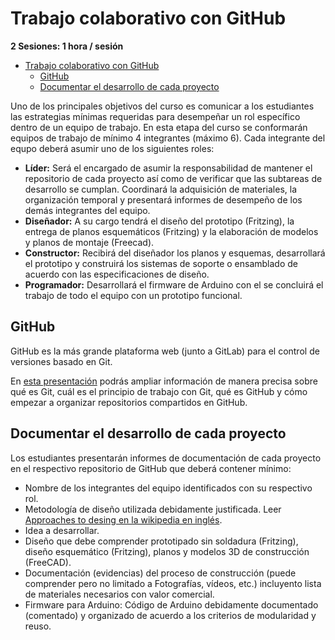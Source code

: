 
# Trabajo colaborativo con GitHub

**2 Sesiones: 1 hora / sesión**

<!-- TOC -->

- [Trabajo colaborativo con GitHub](#trabajo-colaborativo-con-github)
  - [GitHub](#github)
  - [Documentar el desarrollo de cada proyecto](#documentar-el-desarrollo-de-cada-proyecto)

<!-- /TOC -->

Uno de los principales objetivos del curso es comunicar a los estudiantes las estrategias mínimas requeridas para desempeñar un rol específico dentro de un equipo de trabajo. En esta etapa del curso se conformarán equipos de trabajo de mínimo 4 integrantes (máximo 6). Cada integrante del equpo deberá asumir uno de los siguientes roles:

- **Líder:** Será el encargado de asumir la responsabilidad de mantener el repositorio de cada proyecto así como de verificar que las subtareas de desarrollo se cumplan. Coordinará la adquisición de materiales, la organización temporal y presentará informes de desempeño de los demás integrantes del equipo.
- **Diseñador:** A su cargo tendrá el diseño del prototipo (Fritzing), la entrega de planos esquemáticos (Fritzing) y la elaboración de modelos y planos de montaje (Freecad).
- **Constructor:** Recibirá del diseñador los planos y esquemas, desarrollará el prototipo y construirá los sistemas de soporte o ensamblado de acuerdo con las especificaciones de diseño.
- **Programador:** Desarrollará el firmware de Arduino con el se concluirá el trabajo de todo el equipo con un prototipo funcional.

## GitHub

GitHub es la más grande plataforma web (junto a GitLab) para el control de versiones basado en Git.

En [esta presentación][2] podrás ampliar información de manera precisa sobre qué es Git, cuál es el principio de trabajo con Git, qué es GitHub y cómo empezar a organizar repositorios compartidos en GitHub.

## Documentar el desarrollo de cada proyecto

Los estudiantes presentarán informes de documentación de cada proyecto en el respectivo repositorio de GitHub que deberá contener mínimo:

- Nombre de los integrantes del equipo identificados con su respectivo rol.
- Metodología de diseño utilizada debidamente justificada. Leer [Approaches to desing en la wikipedia en inglés][1].
- Idea a desarrollar.
- Diseño que debe comprender prototipado sin soldadura (Fritzing), diseño esquemático (Fritzing), planos y modelos 3D de construcción (FreeCAD).
- Documentación (evidencias) del proceso de construcción (puede comprender pero no limitado a Fotografías, vídeos, etc.) incluyento lista de materiales necesarios con valor comercial.
- Firmware para Arduino: Código de Arduino debidamente documentado (comentado) y organizado de acuerdo a los criterios de modularidad y reuso.

[1]:https://en.wikipedia.org/wiki/Design#Approaches_to_design
[2]:https://github.com/piratax007/arduino_course/blob/master/presentaciones/GitHub.pdf
